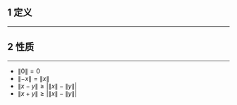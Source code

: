 ## 1 定义
---
## 2 性质
***
* $\lVert 0 \rVert = 0$
* $\lVert -x \rVert = \lVert x \rVert$
* $\lVert x-y \rVert \ge  | \lVert x \rVert - \lVert y \rVert |$
* $\lVert x+y \rVert \ge  | \lVert x \rVert - \lVert y \rVert |$
